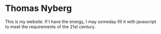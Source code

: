 # Thomas Nyberg

This is my website. If I have the energy, I may someday fill it with javascript
to meet the requirements of the 21st century.
